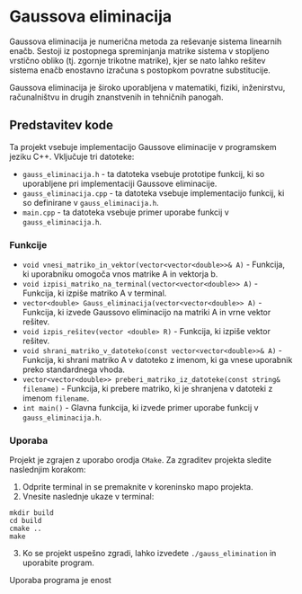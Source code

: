 # Gaussova eliminacija

Gaussova eliminacija je numerična metoda za reševanje sistema linearnih enačb. Sestoji iz postopnega spreminjanja matrike sistema v stopljeno vrstično obliko (tj. zgornje trikotne matrike), kjer se nato lahko rešitev sistema enačb enostavno izračuna s postopkom povratne substitucije.

Gaussova eliminacija je široko uporabljena v matematiki, fiziki, inženirstvu, računalništvu in drugih znanstvenih in tehničnih panogah.

## Predstavitev kode

Ta projekt vsebuje implementacijo Gaussove eliminacije v programskem jeziku C++. Vključuje tri datoteke:

- `gauss_eliminacija.h` - ta datoteka vsebuje prototipe funkcij, ki so uporabljene pri implementaciji Gaussove eliminacije.
- `gauss_eliminacija.cpp` - ta datoteka vsebuje implementacijo funkcij, ki so definirane v `gauss_eliminacija.h`.
- `main.cpp` - ta datoteka vsebuje primer uporabe funkcij v `gauss_eliminacija.h`.

### Funkcije

- `void vnesi_matriko_in_vektor(vector<vector<double>>& A)` - Funkcija, ki uporabniku omogoča vnos matrike A in vektorja b.
- `void izpisi_matriko_na_terminal(vector<vector<double>> A)` - Funkcija, ki izpiše matriko A v terminal.
- `vector<double> Gauss_eliminacija(vector<vector<double>> A)` - Funkcija, ki izvede Gaussovo eliminacijo na matriki A in vrne vektor rešitev.
- `void izpis_rešitev(vector <double> R)` - Funkcija, ki izpiše vektor rešitev.
- `void shrani_matriko_v_datoteko(const vector<vector<double>>& A)` - Funkcija, ki shrani matriko A v datoteko z imenom, ki ga vnese uporabnik preko standardnega vhoda.
- `vector<vector<double>> preberi_matriko_iz_datoteke(const string& filename)` - Funkcija, ki prebere matriko, ki je shranjena v datoteki z imenom `filename`.
- `int main()` - Glavna funkcija, ki izvede primer uporabe funkcij v `gauss_eliminacija.h`.

### Uporaba

Projekt je zgrajen z uporabo orodja `CMake`. Za zgraditev projekta sledite naslednjim korakom:

1. Odprite terminal in se premaknite v koreninsko mapo projekta.
2. Vnesite naslednje ukaze v terminal:

```
mkdir build
cd build
cmake ..
make
```

3. Ko se projekt uspešno zgradi, lahko izvedete `./gauss_elimination` in uporabite program.

Uporaba programa je enost
